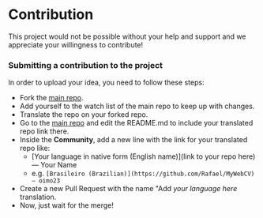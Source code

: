 
# Contribution
This project would not be possible without your help and support and we appreciate your willingness to contribute!

### Submitting a contribution to the project

In order to upload your idea, you need to follow these steps:

* Fork the [main repo](https://github.com/FrontHead/MyWebCV).
* Add yourself to the watch list of the main repo to keep up with changes.
* Translate the repo on your forked repo.
* Go to the [main repo](https://github.com/FrontHead/MyWebCV) and edit the README.md to include your translated repo link there.
* Inside the **Community**, add a new line with the link for your translated repo like: 
	* [Your language in native form (English name)](link to your repo here) — Your Name
	* e.g. `[Brasileiro (Brazilian)](https://github.com/Rafael/MyWebCV) — oimo23`
* Create a new Pull Request with the name "Add *your language here* translation.
* Now, just wait for the merge! 
